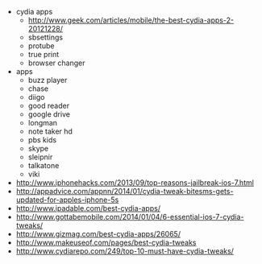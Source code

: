* cydia apps
  * http://www.geek.com/articles/mobile/the-best-cydia-apps-2-20121228/
  * sbsettings
  * protube
  * true print
  * browser changer
* apps
  * buzz player
  * chase
  * diigo
  * good reader
  * google drive
  * longman
  * note taker hd
  * pbs kids
  * skype
  * sleipnir
  * talkatone
  * viki
* http://www.iphonehacks.com/2013/09/top-reasons-jailbreak-ios-7.html
* http://appadvice.com/appnn/2014/01/cydia-tweak-bitesms-gets-updated-for-apples-iphone-5s
* http://www.ipadable.com/best-cydia-apps/
* http://www.gottabemobile.com/2014/01/04/6-essential-ios-7-cydia-tweaks/
* http://www.gizmag.com/best-cydia-apps/26065/
* http://www.makeuseof.com/pages/best-cydia-tweaks
* http://www.cydiarepo.com/249/top-10-must-have-cydia-tweaks/

